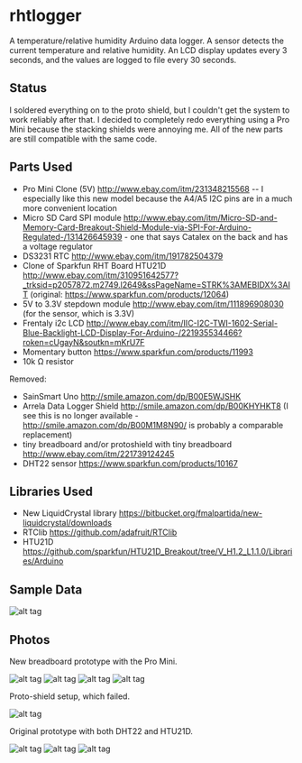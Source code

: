 # rhtlogger
A temperature/relative humidity Arduino data logger. A sensor detects the current temperature and relative humidity. An LCD display updates every 3 seconds, and the values are logged to file every 30 seconds.

## Status

I soldered everything on to the proto shield, but I couldn't get the system to work reliably after that. I decided to completely redo everything using a Pro Mini because the stacking shields were annoying me. All of the new parts are still compatible with the same code.

## Parts Used

- Pro Mini Clone (5V) http://www.ebay.com/itm/231348215568 -- I especially like this new model because the A4/A5 I2C pins are in a much more convenient location
- Micro SD Card SPI module http://www.ebay.com/itm/Micro-SD-and-Memory-Card-Breakout-Shield-Module-via-SPI-For-Arduino-Regulated-/131426645939 - one that says Catalex on the back and has a voltage regulator
- DS3231 RTC http://www.ebay.com/itm/191782504379
- Clone of Sparkfun RHT Board HTU21D http://www.ebay.com/itm/310951642577?_trksid=p2057872.m2749.l2649&ssPageName=STRK%3AMEBIDX%3AIT (original: https://www.sparkfun.com/products/12064)
- 5V to 3.3V stepdown module http://www.ebay.com/itm/111896908030 (for the sensor, which is 3.3V)
- Frentaly i2c LCD http://www.ebay.com/itm/IIC-I2C-TWI-1602-Serial-Blue-Backlight-LCD-Display-For-Arduino-/221935534466?roken=cUgayN&soutkn=mKrU7F
- Momentary button https://www.sparkfun.com/products/11993
- 10k Ω resistor

Removed:
- SainSmart Uno http://smile.amazon.com/dp/B00E5WJSHK
- Arrela Data Logger Shield http://smile.amazon.com/dp/B00KHYHKT8 (I see this is no longer available - http://smile.amazon.com/dp/B00M1M8N90/ is probably a comparable replacement)
- tiny breadboard and/or protoshield with tiny breadboard http://www.ebay.com/itm/221739124245
- DHT22 sensor https://www.sparkfun.com/products/10167

## Libraries Used

- New LiquidCrystal library https://bitbucket.org/fmalpartida/new-liquidcrystal/downloads
- RTClib https://github.com/adafruit/RTClib
- HTU21D https://github.com/sparkfun/HTU21D_Breakout/tree/V_H1.2_L1.1.0/Libraries/Arduino

## Sample Data

![alt tag](https://github.com/lizcorson/rhtlogger/blob/master/sampledata/2015-12-29.PNG)

## Photos

New breadboard prototype with the Pro Mini.

![alt tag](https://github.com/lizcorson/rhtlogger/blob/master/photos/feb12_all.jpg)
![alt tag](https://github.com/lizcorson/rhtlogger/blob/master/photos/feb12_front.jpg)
![alt tag](https://github.com/lizcorson/rhtlogger/blob/master/photos/feb12_back.jpg)
![alt tag](https://github.com/lizcorson/rhtlogger/blob/master/photos/feb12_top.jpg)

Proto-shield setup, which failed. 

![alt tag](https://github.com/lizcorson/rhtlogger/blob/master/photos/protofail.jpg)

Original prototype with both DHT22 and HTU21D.

![alt tag](https://github.com/lizcorson/rhtlogger/blob/master/photos/dec17.jpg)
![alt tag](https://github.com/lizcorson/rhtlogger/blob/master/photos/dec16_front.jpg)
![alt tag](https://github.com/lizcorson/rhtlogger/blob/master/photos/dec16_top.jpg)

